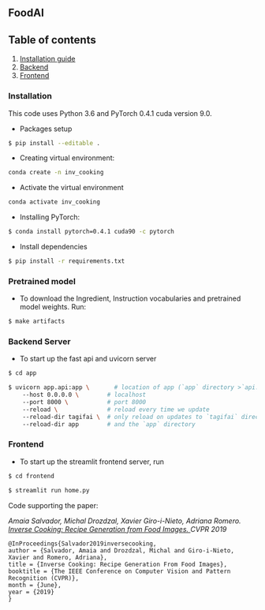 ## FoodAI 

## Table of contents
1. [Installation guide](#installation)
2. [Backend](#backend-server)
3. [Frontend](#frontend)

### Installation

This code uses Python 3.6 and PyTorch 0.4.1 cuda version 9.0.
- Packages setup
```bash
$ pip install --editable .
```

- Creating virtual environment:
```bash
conda create -n inv_cooking
```
- Activate the virtual environment
```bash
conda activate inv_cooking
```

- Installing PyTorch:
```bash
$ conda install pytorch=0.4.1 cuda90 -c pytorch
```

- Install dependencies
```bash
$ pip install -r requirements.txt
```

### Pretrained model
- To download the Ingredient, Instruction vocabularies and pretrained model weights. Run:
```bash
$ make artifacts
```

### Backend Server
- To start up the fast api and uvicorn server
```bash
$ cd app
```
```bash
$ uvicorn app.api:app \       # location of app (`app` directory >`api.py` script > `app` object)
    --host 0.0.0.0 \        # localhost
    --port 8000 \           # port 8000
    --reload \              # reload every time we update
    --reload-dir tagifai \  # only reload on updates to `tagifai` directory
    --reload-dir app        # and the `app` directory
```

### Frontend
- To start up the streamlit frontend server, run
```bash
$ cd frontend
```

```bash
$ streamlit run home.py
```


Code supporting the paper:

*Amaia Salvador, Michal Drozdzal, Xavier Giro-i-Nieto, Adriana Romero.
[Inverse Cooking: Recipe Generation from Food Images. ](https://arxiv.org/abs/1812.06164)
CVPR 2019*

```
@InProceedings{Salvador2019inversecooking,
author = {Salvador, Amaia and Drozdzal, Michal and Giro-i-Nieto, Xavier and Romero, Adriana},
title = {Inverse Cooking: Recipe Generation From Food Images},
booktitle = {The IEEE Conference on Computer Vision and Pattern Recognition (CVPR)},
month = {June},
year = {2019}
}
```